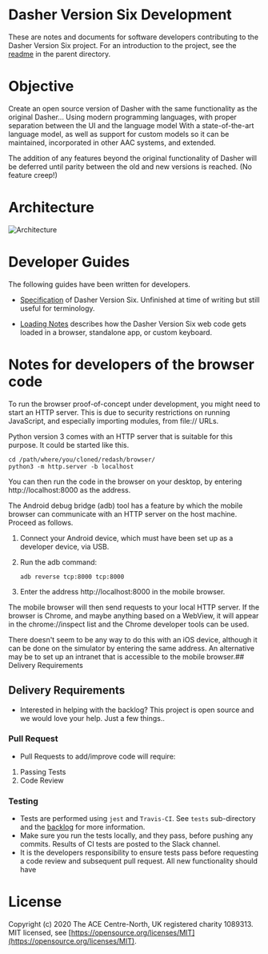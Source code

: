 # Dasher Version Six Development

These are notes and documents for software developers contributing to the Dasher
Version Six project. For an introduction to the project, see the [readme](../)
in the parent directory.

# Objective

Create an open source version of Dasher with the same functionality as the original Dasher...
Using modern programming languages, with proper separation between the UI and the language model
With a state-of-the-art language model, as well as support for custom models
so it can be maintained, incorporated in other AAC systems, and extended.

The addition of any features beyond the original functionality of Dasher will be deferred until parity between the old and new versions is reached. (No feature creep!)

# Architecture

![Architecture](https://github.com/dasher-project/redash/blob/master/documents/Architecture.png)

# Developer Guides

The following guides have been written for developers.

- [Specification](Specification/) of Dasher Version Six. Unfinished at time of
  writing but still useful for terminology.

- [Loading Notes](Loading.md) describes how the Dasher Version Six web code
  gets loaded in a browser, standalone app, or custom keyboard.

# Notes for developers of the browser code

To run the browser proof-of-concept under development, you might need to start
an HTTP server. This is due to security restrictions on running JavaScript, and
especially importing modules, from file:// URLs.

Python version 3 comes with an HTTP server that is suitable for this purpose. It
could be started like this.

    cd /path/where/you/cloned/redash/browser/
    python3 -m http.server -b localhost

You can then run the code in the browser on your desktop, by entering
http://localhost:8000 as the address.

The Android debug bridge (adb) tool has a feature by which the mobile browser
can communicate with an HTTP server on the host machine. Proceed as follows.

1.  Connect your Android device, which must have been set up as a developer
    device, via USB.
2.  Run the adb command:

        adb reverse tcp:8000 tcp:8000

3.  Enter the address http://localhost:8000 in the mobile browser.

The mobile browser will then send requests to your local HTTP server. If the
browser is Chrome, and maybe anything based on a WebView, it will appear in the
chrome://inspect list and the Chrome developer tools can be used.

There doesn't seem to be any way to do this with an iOS device, although it can
be done on the simulator by entering the same address. An alternative may be to
set up an intranet that is accessible to the mobile browser.## Delivery Requirements

## Delivery Requirements

- Interested in helping with the backlog? This project is open source and
  we would love your help. Just a few things..

### Pull Request

- Pull Requests to add/improve code will require:

1.  Passing Tests
2.  Code Review

### Testing

- Tests are performed using `jest` and `Travis-CI`. See `tests` sub-directory
  and the [backlog](../tests/readme.md) for more information.
- Make sure you run the tests locally, and they pass, before
  pushing any commits. Results of CI tests are posted to the Slack channel.
- It is the developers responsibility to ensure tests pass before requesting
  a code review and subsequent pull request. All new functionality should have

# License

Copyright (c) 2020 The ACE Centre-North, UK registered charity 1089313.  
MIT licensed, see
[https://opensource.org/licenses/MIT](https://opensource.org/licenses/MIT).
